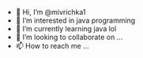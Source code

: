 - 👋 Hi, I’m @mivrichka1
- 👀 I’m interested in java programming
- 🌱 I’m currently learning java lol
- 💞️ I’m looking to collaborate on ...
- 📫 How to reach me ...

<!---
mivrichka1/mivrichka1 is a ✨ special ✨ repository because its `README.md` (this file) appears on your GitHub profile.
You can click the Preview link to take a look at your changes.
--->
